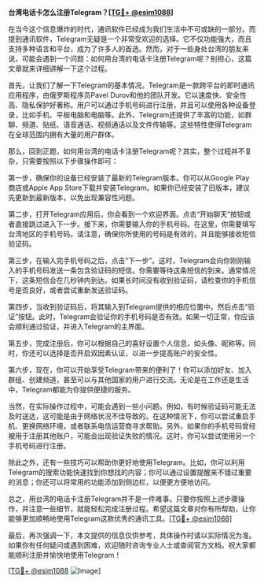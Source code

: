 **台湾电话卡怎么注册Telegram？[[TG💪+ @esim1088](https://t.me/s/esim1088)]**

在当今这个信息爆炸的时代，通讯软件已经成为我们生活中不可或缺的一部分。而提到通讯软件，Telegram无疑是一个非常受欢迎的选择。它不仅功能强大，而且支持多种语言和平台，成为了许多人的首选。然而，对于一些身处台湾的朋友来说，可能会遇到一个问题：如何用台湾的电话卡注册Telegram呢？别担心，这篇文章就来详细讲解一下这个过程。

首先，让我们了解一下Telegram的基本情况。Telegram是一款跨平台的即时通讯应用程序，由俄罗斯程序员Pavel Durov和他的团队开发。它以速度快、安全性高、隐私保护好著称。用户可以通过手机号码进行注册，并且可以使用各种设备登录，比如手机、平板电脑和电脑等。此外，Telegram还提供了丰富的功能，如群聊、频道、贴纸、语音通话、视频通话以及文件传输等。这些特性使得Telegram在全球范围内拥有大量的用户群体。

那么，回到正题，如何用台湾的电话卡注册Telegram呢？其实，整个过程并不复杂，只需要按照以下步骤操作即可：

第一步，确保你的设备已经安装了最新的Telegram版本。你可以从Google Play商店或Apple App Store下载并安装Telegram。如果你已经安装了旧版本，建议先更新到最新版本，以免出现兼容性问题。

第二步，打开Telegram应用后，你会看到一个欢迎界面。点击“开始聊天”按钮或者直接跳过进入下一步。接下来，你需要输入你的手机号码。在这里，你需要填写台湾地区的手机号码。请注意，确保你所使用的号码是有效的，并且能够接收短信验证码。

第三步，在输入完手机号码之后，点击“下一步”。这时，Telegram会向你刚刚输入的手机号码发送一条包含验证码的短信。你需要等待这条短信的到来。通常情况下，这条短信会在几秒钟内到达。如果长时间没有收到验证码，请检查你的手机信号是否良好，或者尝试重新发送验证码。

第四步，当收到验证码后，将其输入到Telegram提供的相应位置中。然后点击“验证”按钮。此时，Telegram会验证你的手机号码是否有效。如果一切正常，你应该会顺利通过验证，并进入Telegram的主界面。

第五步，完成注册后，你可以根据自己的喜好设置个人信息，如头像、昵称等。同时，你还可以选择是否开启双因素认证，以进一步提高账户的安全性。

第六步，现在，你可以开始享受Telegram带来的便利了！你可以添加好友、加入群组、创建频道，甚至可以与其他国家的用户进行交流。无论是在工作还是生活中，Telegram都能为你提供便捷的服务。

当然，在实际操作过程中，可能会遇到一些小问题。例如，有时候验证码可能无法及时送达，这可能是由于网络状况不佳导致的。在这种情况下，你可以尝试重启手机、更换网络环境，或者联系电信运营商寻求帮助。另外，如果你的手机号码曾经被用于注册其他账户，可能会出现验证失败的情况。这时，你可以尝试使用另一个手机号码进行注册。

除此之外，还有一些技巧可以帮助你更好地使用Telegram。比如，你可以利用Telegram的搜索功能快速找到你想找的内容；你可以通过设置提醒来不错过重要的消息；你还可以将常用的功能添加到侧边栏，以便更方便地访问。

总之，用台湾的电话卡注册Telegram并不是一件难事。只要你按照上述步骤操作，并注意一些细节，就能轻松完成注册过程。希望这篇文章对你有所帮助，让你能够更加顺畅地使用Telegram这款优秀的通讯工具。[[TG💪+ @esim1088](https://t.me/s/esim1088)]

最后，再次强调一下，本文提供的信息仅供参考，具体操作时请以实际情况为准。如果你有任何疑问或遇到困难，欢迎随时咨询专业人士或查阅官方文档。祝大家都能顺利注册并愉快地使用Telegram！

[[TG💪+ @esim1088](https://t.me/s/esim1088) ![Image](https://i.postimg.cc/4NQfJmqS/Snipaste-2025-05-13-00-14-12.png)]